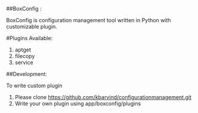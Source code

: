 ##BoxConfig :

BoxConfig is configuration management tool written in Python with customizable plugin.

#Plugins Available:
1. aptget
2. filecopy
3. service


##Development:

To write custom plugin

1. Please clone https://github.com/kbarvind/configurationmanagement.git
2. Write your own plugin using app/boxconfig/plugins
